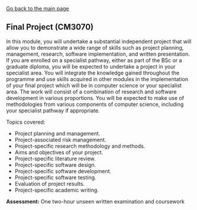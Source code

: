 [Go back to the main page](../../../README.md)

## Final Project (CM3070)

In this module, you will undertake a substantial independent project
that will allow you to demonstrate a wide range of skills such as
project planning, management, research, software implementation, and
written presentation. If you are enrolled on a specialist pathway,
either as part of the BSc or a graduate diploma, you will be expected
to undertake a project in your specialist area. You will integrate
the knowledge gained throughout the programme and use skills acquired
in other modules in the implementation of your final project which
will be in computer science or your specialist area. The work will
consist of a combination of research and software development in various
proportions. You will be expected to make use of methodologies from
various components of computer science, including your specialist
pathway if appropriate.

Topics covered:

- Project planning and management.
- Project-associated risk management.
- Project-specific research methodology and methods.
- Aims and objectives of your project.
- Project-specific literature review.
- Project-specific software design.
- Project-specific software development.
- Project-specific software testing.
- Evaluation of project results.
- Project-specific academic writing.

**Assessment:** One two-hour unseen written examination and coursework
